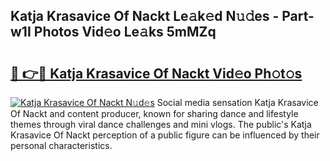 ## Katja Krasavice Of Nackt Le𝚊k𝚎d N𝚞𝚍es - Part-w1I Photos Vid𝚎o Le𝚊ks 5mMZq

# <h2><a href="http://fb1t9tk.evod.top/?m=Katja+Krasavice+Of+Nackt">🔗 👉🔴 Katja Krasavice Of Nackt Vid𝚎o Ph𝚘t𝚘s</a></h2>

[![Katja Krasavice Of Nackt N𝚞d𝚎s](https://i.imgur.com/8V9OHl7.gif)](http://fb1t9tk.evod.top/?m=Katja+Krasavice+Of+Nackt)
Social media sensation Katja Krasavice Of Nackt and content producer, known for sharing dance and lifestyle themes through viral dance challenges and mini vlogs. The public's Katja Krasavice Of Nackt perception of a public figure can be influenced by their personal characteristics. 
